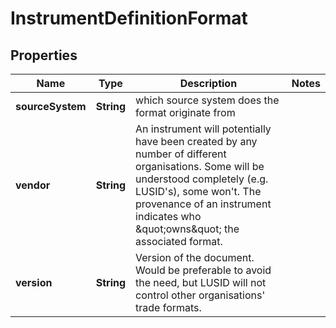 

# InstrumentDefinitionFormat

## Properties

Name | Type | Description | Notes
------------ | ------------- | ------------- | -------------
**sourceSystem** | **String** | which source system does the format originate from | 
**vendor** | **String** | An instrument will potentially have been created by any number of different organisations. Some will be understood completely (e.g. LUSID&#39;s), some won&#39;t.              The provenance of an instrument indicates who \&quot;owns\&quot; the associated format. | 
**version** | **String** | Version of the document. Would be preferable to avoid the need, but LUSID will not control other organisations&#39; trade formats. | 



